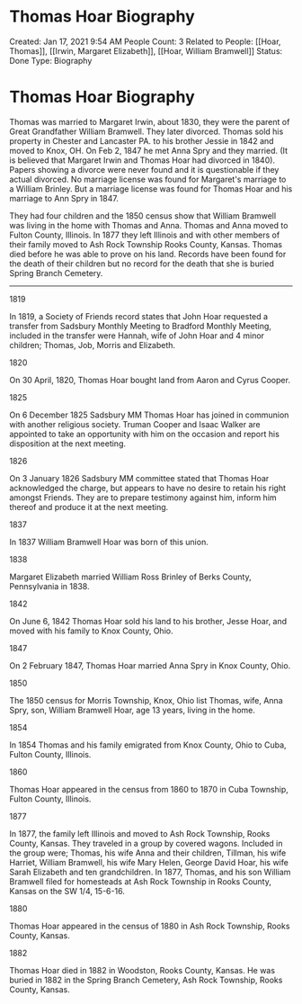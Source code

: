 # Thomas Hoar Biography

Created: Jan 17, 2021 9:54 AM
People Count: 3
Related to People: [[Hoar, Thomas]], [[Irwin, Margaret Elizabeth]], [[Hoar, William Bramwell]]
Status: Done
Type: Biography

# Thomas Hoar Biography

Thomas was married to Margaret Irwin, about 1830, they were the parent of Great Grandfather William Bramwell. They later divorced. Thomas sold his property in Chester and Lancaster PA. to his brother Jessie in 1842 and moved to Knox, OH. On Feb 2, 1847 he met Anna Spry and they married. (It is believed that Margaret Irwin and Thomas Hoar had divorced in 1840). Papers showing a divorce were never found and it is questionable if they actual divorced. No marriage license was found for Margaret's marriage to a William Brinley. But a marriage license was found for Thomas Hoar and his marriage to Ann Spry in 1847. 

They had four children and the 1850 census show that William Bramwell was living in the home with Thomas and Anna. Thomas and Anna moved to Fulton County, Illinois. In 1877 they left Illinois and with other members of their family moved to Ash Rock Township Rooks County, Kansas. Thomas died before he was able to prove on his land. Records have been found for the death of their children but no record for the death that she is buried Spring Branch Cemetery.

---

1819

In 1819, a Society of Friends record states that John Hoar requested a transfer from Sadsbury Monthly Meeting to Bradford Monthly Meeting, included in the transfer were Hannah, wife of John Hoar and 4 minor children; Thomas, Job, Morris and Elizabeth.

1820

On 30 April, 1820, Thomas Hoar bought land from Aaron and Cyrus Cooper.

1825

On 6 December 1825 Sadsbury MM Thomas Hoar has joined in communion with another religious society. Truman Cooper and Isaac Walker are appointed to take an opportunity with him on the occasion and report his disposition at the next meeting.

1826

On 3 January 1826 Sadsbury MM committee stated that Thomas Hoar acknowledged the charge, but appears to have no desire to retain his right amongst Friends. They are to prepare testimony against him, inform him thereof and produce it at the next meeting.

1837

In 1837 William Bramwell Hoar was born of this union.

1838

Margaret Elizabeth married William Ross Brinley of Berks County, Pennsylvania in 1838.

1842

On June 6, 1842 Thomas Hoar sold his land to his brother, Jesse Hoar, and moved with his family to Knox County, Ohio.

1847

On 2 February 1847, Thomas Hoar married Anna Spry in Knox County, Ohio.

1850

The 1850 census for Morris Township, Knox, Ohio list Thomas, wife, Anna Spry, son, William Bramwell Hoar, age 13 years, living in the home.

1854

In 1854 Thomas and his family emigrated from Knox County, Ohio to Cuba, Fulton County, Illinois.

1860

Thomas Hoar appeared in the census from 1860 to 1870 in Cuba Township, Fulton County, Illinois.

1877

In 1877, the family left Illinois and moved to Ash Rock Township, Rooks County, Kansas. They traveled in a group by covered wagons. Included in the group were; Thomas, his wife Anna and their children, Tillman, his wife Harriet, William Bramwell, his wife Mary Helen, George David Hoar, his wife Sarah Elizabeth and ten grandchildren. In 1877, Thomas, and his son William Bramwell filed for homesteads at Ash Rock Township in Rooks County, Kansas on the SW 1/4, 15-6-16.

1880

Thomas Hoar appeared in the census of 1880 in Ash Rock Township, Rooks County, Kansas.

1882

Thomas Hoar died in 1882 in Woodston, Rooks County, Kansas. He was buried in 1882 in the Spring Branch Cemetery, Ash Rock Township, Rooks County, Kansas.